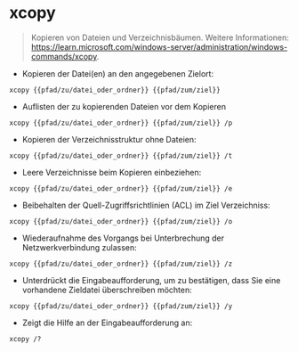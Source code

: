 # xcopy

> Kopieren von Dateien und Verzeichnisbäumen.
> Weitere Informationen: <https://learn.microsoft.com/windows-server/administration/windows-commands/xcopy>.

- Kopieren der Datei(en) an den angegebenen Zielort:

`xcopy {{pfad/zu/datei_oder_ordner}} {{pfad/zum/ziel}}`

- Auflisten der zu kopierenden Dateien vor dem Kopieren

`xcopy {{pfad/zu/datei_oder_ordner}} {{pfad/zum/ziel}} /p`

- Kopieren der Verzeichnisstruktur ohne Dateien:

`xcopy {{pfad/zu/datei_oder_ordner}} {{pfad/zum/ziel}} /t`

- Leere Verzeichnisse beim Kopieren einbeziehen:

`xcopy {{pfad/zu/datei_oder_ordner}} {{pfad/zum/ziel}} /e`

- Beibehalten der Quell-Zugriffsrichtlinien (ACL) im Ziel Verzeichniss:

`xcopy {{pfad/zu/datei_oder_ordner}} {{pfad/zum/ziel}} /o`

- Wiederaufnahme des Vorgangs bei Unterbrechung der Netzwerkverbindung zulassen:

`xcopy {{pfad/zu/datei_oder_ordner}} {{pfad/zum/ziel}} /z`

- Unterdrückt die Eingabeaufforderung, um zu bestätigen, dass Sie eine vorhandene Zieldatei überschreiben möchten:

`xcopy {{pfad/zu/datei_oder_ordner}} {{pfad/zum/ziel}} /y`

- Zeigt die Hilfe an der Eingabeaufforderung an:

`xcopy /?`
